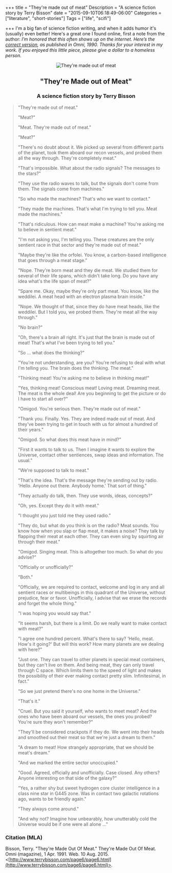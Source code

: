 +++
title = "They're made out of meat"
Description = "A science fiction story by Terry Bisson"
date = "2015-09-10T06:18:49-06:00"
Categories = ["literature", "short-stories"]
Tags = ["life", "scifi"]

+++
I'm a big fan of science fiction writing, and when it adds humor it's (usually) even better! Here's a great one I found online, first a note from the author: _I’m honored that this often shows up on the internet. Here’s the [correct version](http://www.terrybisson.com/page6/page6.html), as published in Omni, 1990. Thanks for your interest in my work. If you enjoyed this little piece, please give a dollar to a homeless person._

<!--more-->

<div align="center">
<img src="/2015/Meatcover8x8.jpg" border="0" alt="They're made out of meat"><br />
<h2>"They're Made out of Meat"</h2>
<h3>A science fiction story by Terry Bisson</h3></div>

> 
> 
>"They're made out of meat."
>
>"Meat?"
>
>"Meat. They're made out of meat."
>
>"Meat?"
>
>"There's no doubt about it. We picked up several from different parts of the planet, took them aboard our recon vessels, and probed them all the way through. They're completely meat."
>
>"That's impossible. What about the radio signals? The messages to the stars?"
>
>"They use the radio waves to talk, but the signals don't come from them. The signals come from machines."
>
>"So who made the machines? That's who we want to contact."
>
>"They made the machines. That's what I'm trying to tell you. Meat made the machines."
>
>"That's ridiculous. How can meat make a machine? You're asking me to believe in sentient meat."
>
>"I'm not asking you, I'm telling you. These creatures are the only sentient race in that sector and they're made out of meat."
>
>"Maybe they're like the orfolei. You know, a carbon-based intelligence that goes through a meat stage."
>
>"Nope. They're born meat and they die meat. We studied them for several of their life spans, which didn't take long. Do you have any idea what's the life span of meat?"
>
>"Spare me. Okay, maybe they're only part meat. You know, like the weddilei. A meat head with an electron plasma brain inside."
>
>"Nope. We thought of that, since they do have meat heads, like the weddilei. But I told you, we probed them. They're meat all the way through."
>
>"No brain?"
>
>"Oh, there's a brain all right. It's just that the brain is made out of meat! That's what I've been trying to tell you."
>
>"So ... what does the thinking?"
>
>"You're not understanding, are you? You're refusing to deal with what I'm telling you. The brain does the thinking. The meat."
>
>"Thinking meat! You're asking me to believe in thinking meat!"
>
>"Yes, thinking meat! Conscious meat! Loving meat. Dreaming meat. The meat is the whole deal!  Are you beginning to get the picture or do I have to start all over?"
>
>"Omigod. You're serious then. They're made out of meat."
>
>"Thank you. Finally. Yes. They are indeed made out of meat. And they've been trying to get in touch with us for almost a hundred of their years."
>
>"Omigod. So what does this meat have in mind?"
>
>"First it wants to talk to us. Then I imagine it wants to explore the Universe, contact other sentiences, swap ideas and information. The usual."
>
>"We're supposed to talk to meat."
>
>"That's the idea. That's the message they're sending out by radio. 'Hello. Anyone out there. Anybody home.' That sort of thing."
>
>"They actually do talk, then. They use words, ideas, concepts?"
>
>"Oh, yes. Except they do it with meat."
>
>"I thought you just told me they used radio."
>
>"They do, but what do you think is on the radio? Meat sounds. You know how when you slap or flap meat, it makes a noise? They talk by flapping their meat at each other. They can even sing by squirting air through their meat."
>
>"Omigod. Singing meat. This is altogether too much. So what do you advise?"
>
>"Officially or unofficially?"
>
>"Both."
>
>"Officially, we are required to contact, welcome and log in any and all sentient races or multibeings in this quadrant of the Universe, without prejudice, fear or favor. Unofficially, I advise that we erase the records and forget the whole thing."
>
>"I was hoping you would say that."
>
>"It seems harsh, but there is a limit. Do we really want to make contact with meat?"
>
>"I agree one hundred percent. What's there to say? 'Hello, meat. How's it going?' But will this work? How many planets are we dealing with here?"
>
>"Just one. They can travel to other planets in special meat containers, but they can't live on them. And being meat, they can only travel through C space. Which limits them to the speed of light and makes the possibility of their ever making contact pretty slim. Infinitesimal, in fact."
>
>"So we just pretend there's no one home in the Universe."
>
>"That's it."
>
>"Cruel. But you said it yourself, who wants to meet meat? And the ones who have been aboard our vessels, the ones you probed? You're sure they won't remember?"
>
>"They'll be considered crackpots if they do. We went into their heads and smoothed out their meat so that we're just a dream to them."
>
>"A dream to meat! How strangely appropriate, that we should be meat's dream."
>
>"And we marked the entire sector unoccupied."
>
>"Good. Agreed, officially and unofficially. Case closed. Any others? Anyone interesting on that side of the galaxy?"
>
>"Yes, a rather shy but sweet hydrogen core cluster intelligence in a class nine star in G445 zone. Was in contact two galactic rotations ago, wants to be friendly again."
>
>"They always come around."
>
>"And why not? Imagine how unbearably, how unutterably cold the Universe would be if one were all alone ..."

### Citation (MLA)

Bisson, Terry. "They're Made Out Of Meat." They're Made Out Of Meat. Omni (magazine), 1 Apr. 1991. Web. 10 Aug. 2015. <[http://www.terrybisson.com/page6/page6.html](http://www.terrybisson.com/page6/page6.html)>. 
